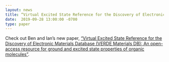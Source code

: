 ```yaml
---
layout: news
title: “Virtual Excited State Reference for the Discovery of Electronic Materials Database"
date:  2019-09-28 13:00:00 -0700
type: paper
---
```



Check out Ben and Ian’s new paper, [“Virtual Excited State Reference for the Discovery of Electronic Materials Database (VERDE Materials DB): An open-access resource for ground and excited state properties of organic molecules”]( https://doi.org/10.26434/chemrxiv.9767978.v1).
